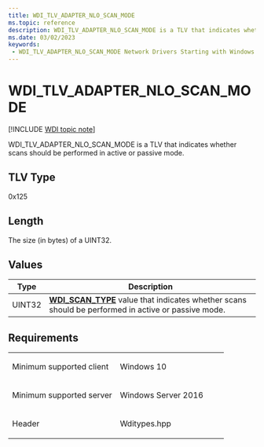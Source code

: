 ```yaml
---
title: WDI_TLV_ADAPTER_NLO_SCAN_MODE
ms.topic: reference
description: WDI_TLV_ADAPTER_NLO_SCAN_MODE is a TLV that indicates whether scans should be performed in active or passive mode.
ms.date: 03/02/2023
keywords:
 - WDI_TLV_ADAPTER_NLO_SCAN_MODE Network Drivers Starting with Windows Vista
---
```


# WDI\_TLV\_ADAPTER\_NLO\_SCAN\_MODE

[!INCLUDE [WDI topic note](../includes/wdi-version-warning.md)]


WDI\_TLV\_ADAPTER\_NLO\_SCAN\_MODE is a TLV that indicates whether scans should be performed in active or passive mode.

## TLV Type


0x125

## Length


The size (in bytes) of a UINT32.

## Values


| Type   | Description                                                                                                                     |
|--------|---------------------------------------------------------------------------------------------------------------------------------|
| UINT32 | [**WDI\_SCAN\_TYPE**](/windows-hardware/drivers/ddi/wditypes/ne-wditypes-_wdi_scan_type) value that indicates whether scans should be performed in active or passive mode. |

 

## Requirements

<table>
<colgroup>
<col width="50%" />
<col width="50%" />
</colgroup>
<tbody>
<tr class="odd">
<td><p>Minimum supported client</p></td>
<td><p>Windows 10</p></td>
</tr>
<tr class="even">
<td><p>Minimum supported server</p></td>
<td><p>Windows Server 2016</p></td>
</tr>
<tr class="odd">
<td><p>Header</p></td>
<td>Wditypes.hpp</td>
</tr>
</tbody>
</table>

 

